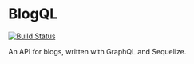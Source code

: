 # BlogQL

[![Build Status](https://travis-ci.com/ssd71/blogQL.svg?branch=master)](https://travis-ci.com/ssd71/blogQL)


An API for blogs, written with GraphQL and Sequelize.
